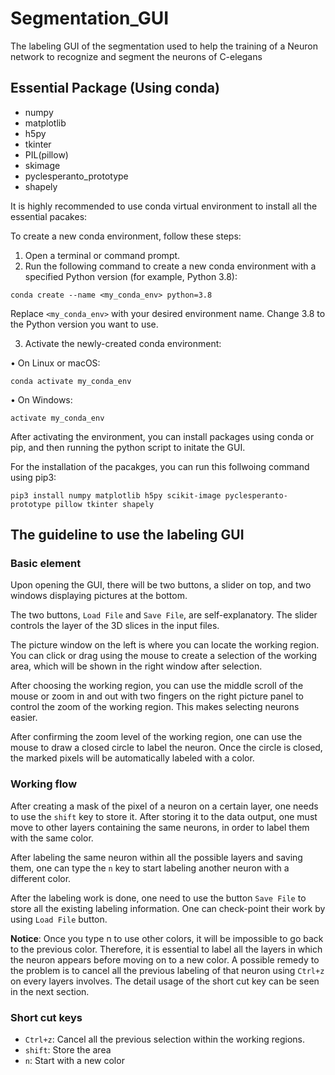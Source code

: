 # Segmentation_GUI
The labeling GUI of the segmentation used to help the training of a Neuron network to recognize and segment the neurons of C-elegans 

## Essential Package (Using conda)

- numpy
- matplotlib
- h5py
- tkinter
- PIL(pillow)
- skimage
- pyclesperanto_prototype
- shapely

It is highly recommended to use conda virtual environment to install all the essential pacakes:

To create a new conda environment, follow these steps:

1. Open a terminal or command prompt.
2. Run the following command to create a new conda environment with a specified Python version (for example, Python 3.8):

`conda create --name <my_conda_env> python=3.8`

Replace `<my_conda_env>` with your desired environment name. Change 3.8 to the Python version you want to use.

3. Activate the newly-created conda environment:

• On Linux or macOS:

`conda activate my_conda_env`

• On Windows:

`activate my_conda_env`

After activating the environment, you can install packages using conda or pip, and then running the python script to initate the GUI.

For the installation of the pacakges, you can run this follwoing command using pip3:

`pip3 install numpy matplotlib h5py scikit-image pyclesperanto-prototype pillow tkinter shapely`

## The guideline to use the labeling GUI
### Basic element
Upon opening the GUI, there will be two buttons, a slider on top, and two windows displaying pictures at the bottom.

The two buttons, `Load File` and `Save File`, are self-explanatory. The slider controls the layer of the 3D slices in the input files.

The picture window on the left is where you can locate the working region. You can click or drag using the mouse to create a selection of the working area, which will be shown in the right window after selection.

After choosing the working region, you can use the middle scroll of the mouse or zoom in and out with two fingers on the right picture panel to control the zoom of the working region. This makes selecting neurons easier.

After confirming the zoom level of the working region, one can use the mouse to draw a closed circle to label the neuron. Once the circle is closed, the marked pixels will be automatically labeled with a color.

### Working flow
After creating a mask of the pixel of a neuron on a certain layer, one needs to use the `shift` key to store it. After storing it to the data output, one must move to other layers containing the same neurons, in order to label them with the same color.

After labeling the same neuron within all the possible layers and saving them, one can type the `n` key to start labeling another neuron with a different color.

After the labeling work is done, one need to use the button `Save File` to store all the existing labeling information. One can check-point their work by using `Load File` button.

**Notice**: Once you type n to use other colors, it will be impossible to go back to the previous color. Therefore, it is essential to label all the layers in which the neuron appears before moving on to a new color. A possible remedy to the problem is to cancel all the previous labeling of that neuron using `Ctrl+z` on every layers involves. The detail usage of the short cut key can be seen in the next section.

### Short cut keys
- `Ctrl+z`: Cancel all the previous selection within the working regions.
- `shift`: Store the area
- `n`: Start with a new color
